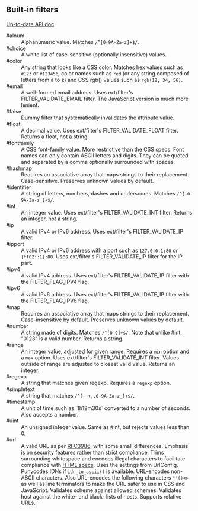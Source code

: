 <h2>Built-in filters</h2>

[Up-to-date API doc](http://s9e.github.io/TextFormatter/api/s9e/TextFormatter/Configurator/Items/AttributeFilters.html).

<dl>
<dt>#alnum</dt>
<dd>Alphanumeric value. Matches <code>/^[0-9A-Za-z]+$/</code>.</dd>

<dt>#choice</dt>
<dd>A white list of case-sensitive (optionally insensitive) values.</dd>

<dt>#color</dt>
<dd>Any string that looks like a CSS color. Matches hex values such as <code>#123</code> or <code>#123456</code>, color names such as <code>red</code> (or any string composed of letters from a to z) and CSS rgb() values such as <code>rgb(12, 34, 56)</code>.</dd>

<dt>#email</dt>
<dd>A well-formed email address. Uses ext/filter's FILTER_VALIDATE_EMAIL filter. The JavaScript version is much more lenient.</dd>

<dt>#false</dt>
<dd>Dummy filter that systematically invalidates the attribute value.</dd>

<dt>#float</dt>
<dd>A decimal value. Uses ext/filter's FILTER_VALIDATE_FLOAT filter. Returns a float, not a string.</dd>

<dt>#fontfamily</dt>
<dd>A CSS font-family value. More restrictive than the CSS specs. Font names can only contain ASCII letters and digits. They can be quoted and separated by a comma optionally surrounded with spaces.</dd>

<dt>#hashmap</dt>
<dd>Requires an associative array that maps strings to their replacement. Case-sensitive. Preserves unknown values by default.</dd>

<dt>#identifier</dt>
<dd>A string of letters, numbers, dashes and underscores. Matches <code>/^[-0-9A-Za-z_]+$/</code>.</dd>

<dt>#int</dt>
<dd>An integer value. Uses ext/filter's FILTER_VALIDATE_INT filter. Returns an integer, not a string.</dd>

<dt>#ip</dt>
<dd>A valid IPv4 or IPv6 address. Uses ext/filter's FILTER_VALIDATE_IP filter.</dd>

<dt>#ipport</dt>
<dd>A valid IPv4 or IPv6 address with a port such as <code>127.0.0.1:80</code> or <code>[ff02::1]:80</code>. Uses ext/filter's FILTER_VALIDATE_IP filter for the IP part.</dd>

<dt>#ipv4</dt>
<dd>A valid IPv4 address. Uses ext/filter's FILTER_VALIDATE_IP filter with the FILTER_FLAG_IPV4 flag.</dd>

<dt>#ipv6</dt>
<dd>A valid IPv6 address. Uses ext/filter's FILTER_VALIDATE_IP filter with the FILTER_FLAG_IPV6 flag.</dd>

<dt>#map</dt>
<dd>Requires an associative array that maps strings to their replacement. Case-insensitive by default. Preserves unknown values by default.</dd>

<dt>#number</dt>
<dd>A string made of digits. Matches <code>/^[0-9]+$/</code>. Note that unlike #int, "0123" is a valid number. Returns a string.</dd>

<dt>#range</dt>
<dd>An integer value, adjusted for given range. Requires a <code>min</code> option and a <code>max</code> option. Uses ext/filter's FILTER_VALIDATE_INT filter. Values outside of range are adjusted to closest valid value. Returns an integer.</dd>

<dt>#regexp</dt>
<dd>A string that matches given regexp. Requires a <code>regexp</code> option.</dd>

<dt>#simpletext</dt>
<dd>A string that matches <code>/^[- +,.0-9A-Za-z_]+$/</code>.</dd>

<dt>#timestamp</dt>
<dd>A unit of time such as `1h12m30s` converted to a number of seconds. Also accepts a number.</dd>

<dt>#uint</dt>
<dd>An unsigned integer value. Same as #int, but rejects values less than 0.</dd>

<dt>#url</dt>
<dd>A valid URL as per <a href="http://tools.ietf.org/html/rfc3986">RFC3986</a>, with some small differences. Emphasis is on security features rather than strict compliance. Trims surrounding whitespace and encodes illegal characters to facilitate compliance with <a href="http://www.w3.org/html/wg/drafts/html/master/infrastructure.html#valid-url-potentially-surrounded-by-spaces">HTML specs</a>. Uses the settings from UrlConfig. Punycodes IDNs if <code>idn_to_ascii()</code> is available. URL-encodes non-ASCII characters. Also URL-encodes the following characters <code>"'()&lt;&gt;</code> as well as line terminators to make the URL safer to use in CSS and JavaScript. Validates scheme against allowed schemes. Validates host against the white- and black- lists of hosts. Supports relative URLs.</dd>

</dl>